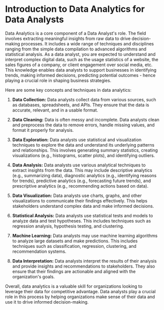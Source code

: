 # Introduction to Data Analytics for Data Analysts

Data Analytics is a core component of a Data Analyst's role. The field involves extracting meaningful insights from raw data to drive decision-making processes. It includes a wide range of techniques and disciplines ranging from the simple data compilation to advanced algorithms and statistical analysis. As a data analyst, you are expected to understand and interpret complex digital data, such as the usage statistics of a website, the sales figures of a company, or client engagement over social media, etc. This knowledge enables data analysts to support businesses in identifying trends, making informed decisions, predicting potential outcomes - hence playing a crucial role in shaping business strategies.

Here are some key concepts and techniques in data analytics:

1. **Data Collection:** Data analysts collect data from various sources, such as databases, spreadsheets, and APIs. They ensure that the data is accurate, relevant, and in a usable format.

2. **Data Cleaning:** Data is often messy and incomplete. Data analysts clean and preprocess the data to remove errors, handle missing values, and format it properly for analysis.

3. **Data Exploration:** Data analysts use statistical and visualization techniques to explore the data and understand its underlying patterns and relationships. This involves generating summary statistics, creating visualizations (e.g., histograms, scatter plots), and identifying outliers.

4. **Data Analysis:** Data analysts use various analytical techniques to extract insights from the data. This may include descriptive analytics (e.g., summarizing data), diagnostic analytics (e.g., identifying reasons for trends), predictive analytics (e.g., forecasting future trends), and prescriptive analytics (e.g., recommending actions based on data).

5. **Data Visualization:** Data analysts use charts, graphs, and other visualizations to communicate their findings effectively. This helps stakeholders understand complex data and make informed decisions.

6. **Statistical Analysis:** Data analysts use statistical tests and models to analyze data and test hypotheses. This includes techniques such as regression analysis, hypothesis testing, and clustering.

7. **Machine Learning:** Data analysts may use machine learning algorithms to analyze large datasets and make predictions. This includes techniques such as classification, regression, clustering, and recommendation systems.

8. **Data Interpretation:** Data analysts interpret the results of their analysis and provide insights and recommendations to stakeholders. They also ensure that their findings are actionable and aligned with the organization's goals.

Overall, data analytics is a valuable skill for organizations looking to leverage their data for competitive advantage. Data analysts play a crucial role in this process by helping organizations make sense of their data and use it to drive informed decision-making.
